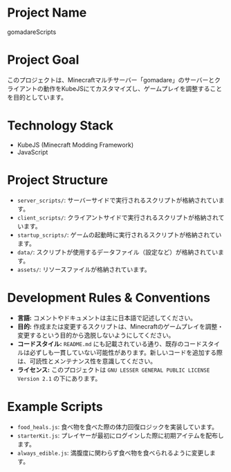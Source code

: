# Project Name
gomadareScripts

# Project Goal
このプロジェクトは、Minecraftマルチサーバー「gomadare」のサーバーとクライアントの動作をKubeJSにてカスタマイズし、ゲームプレイを調整することを目的としています。

# Technology Stack
- KubeJS (Minecraft Modding Framework)
- JavaScript

# Project Structure
- `server_scripts/`: サーバーサイドで実行されるスクリプトが格納されています。
- `client_scripts/`: クライアントサイドで実行されるスクリプトが格納されています。
- `startup_scripts/`: ゲームの起動時に実行されるスクリプトが格納されています。
- `data/`: スクリプトが使用するデータファイル（設定など）が格納されています。
- `assets/`: リソースファイルが格納されています。

# Development Rules & Conventions
- **言語:** コメントやドキュメントは主に日本語で記述してください。
- **目的:** 作成または変更するスクリプトは、Minecraftのゲームプレイを調整・変更するという目的から逸脱しないようにしてください。
- **コードスタイル:** `README.md` にも記載されている通り、既存のコードスタイルは必ずしも一貫していない可能性があります。新しいコードを追加する際は、可読性とメンテナンス性を意識してください。
- **ライセンス:** このプロジェクトは `GNU LESSER GENERAL PUBLIC LICENSE Version 2.1` の下にあります。

# Example Scripts
- `food_heals.js`: 食べ物を食べた際の体力回復ロジックを実装しています。
- `starterKit.js`: プレイヤーが最初にログインした際に初期アイテムを配布します。
- `always_edible.js`: 満腹度に関わらず食べ物を食べられるように変更します。
